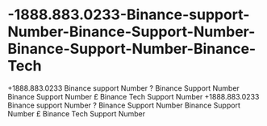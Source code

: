 # -1888.883.0233-Binance-support-Number-Binance-Support-Number-Binance-Support-Number-Binance-Tech
+1888.883.0233 Binance support Number ? Binance Support Number Binance Support Number £ Binance Tech Support Number +1888.883.0233 Binance support Number ? Binance Support Number Binance Support Number £ Binance Tech Support Number 
